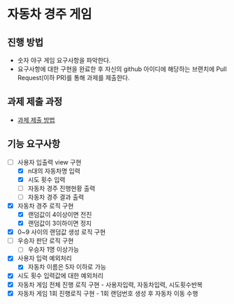 # 자동차 경주 게임
## 진행 방법
* 숫자 야구 게임 요구사항을 파악한다.
* 요구사항에 대한 구현을 완료한 후 자신의 github 아이디에 해당하는 브랜치에 Pull Request(이하 PR)를 통해 과제를 제출한다.

## 과제 제출 과정
* [과제 제출 방법](https://github.com/next-step/nextstep-docs/tree/master/precourse)

## 기능 요구사항

- [ ] 사용자 입출력 view 구현
  - [x] n대의 자동차명 입력
  - [x] 시도 횟수 입력
  - [ ] 자동차 경주 진행현황 출력
  - [ ] 자동차 경주 결과 출력
- [x] 자동차 경주 로직 구현
  - [x] 랜덤값이 4이상이면 전진
  - [x] 랜덤값이 3이하이면 정지
- [x] 0~9 사이의 랜덤값 생성 로직 구현
- [ ] 우승자 판단 로직 구현
  - [ ] 우승자 1명 이상가능
- [x] 사용자 입력 예외처리
  - [x] 자동차 이름은 5자 이하로 가능
- [x] 시도 횟수 입력값에 대한 예외처리
- [x] 자동차 게임 전체 진행 로직 구현 - 사용자입력, 자동차입력, 시도횟수반복
- [x] 자동차 게임 1회 진행로직 구현 - 1회 랜덤번호 생성 후 자동차 이동 수행